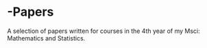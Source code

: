 # -Papers
A selection of papers written for courses in the 4th year of my Msci: Mathematics and Statistics.
